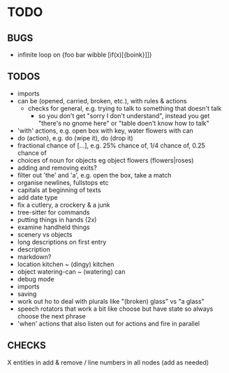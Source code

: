 # TODO

## BUGS
- infinite loop on {foo bar wibble [if(x)[{boink}]]}

## TODOS

-   imports
-   can be (opened, carried, broken, etc.), with rules & actions
	- checks for general, e.g. trying to talk to something that doesn't talk
		- so you don't get "sorry I don't understand", instead you get "there's no gnome here" or "table doen't know how to talk"
-   'with' actions, e.g. open box with key, water flowers with can
-   do (action), e.g. do (wipe it), do (drop it)
-   fractional chance of [...], e.g. 25% chance of, 1/4 chance of, 0.25 chance of
-   choices of noun for objects eg object flowers (flowers|roses)
-   adding and removing exits?
-   filter out 'the' and 'a', e.g. open the box, take a match
-   organise newlines, fullstops etc
-   capitals at beginning of texts
-   add date type
-   fix a cutlery, a crockery & a junk
-   tree-sitter for commands
-   putting things in hands (2x)
-   examine handheld things
-   scenery vs objects
-   long descriptions on first entry
-   description
-   markdown?
-   location kitchen ~ (dingy) kitchen
-   object watering-can ~ (watering) can
-   debug mode
-   imports
-   saving
-   work out ho to deal with plurals like "(broken) glass" vs "a glass"
-   speech rotators that work a bit like choose but have state so always choose the next phrase
-   'when' actions that also listen out for actions and fire in parallel


## CHECKS

X entities in add & remove
/ line numbers in all nodes (add as needed)

